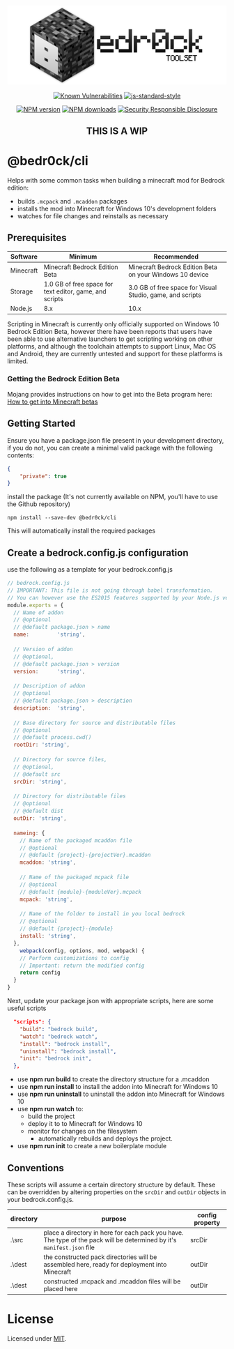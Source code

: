 <div align="center">
<img src="https://github.com/bedr0ck/graphics/raw/master/full-logo-b.png" width="650" height="auto"/>
</div>

<div align="center">

[![Known Vulnerabilities](https://snyk.io/test/github/bedr0ck/cli/badge.svg)](https://snyk.io/test/github/bedr0ck/cli) [![js-standard-style](https://img.shields.io/badge/code%20style-standard-brightgreen.svg?style=flat)](http://standardjs.com/)

</div>

<div align="center">

[![NPM version](https://img.shields.io/npm/v/@bedr0ck/cli.svg?style=flat)](https://www.npmjs.com/package/@bedr0ck/cli)
[![NPM downloads](https://img.shields.io/npm/dm/@bedr0ck/cli.svg?style=flat)](https://www.npmjs.com/package/@bedr0ck/cli)
[![Security Responsible
Disclosure](https://img.shields.io/badge/Security-Responsible%20Disclosure-yellow.svg)](https://github.com/nodejs/security-wg/blob/master/processes/responsible_disclosure_template.md)

</div>

<div align="center">

## THIS IS A WIP

</div>

# @bedr0ck/cli

Helps with some common tasks when building a minecraft mod for Bedrock edition:

-   builds `.mcpack` and `.mcaddon` packages
-   installs the mod into Minecraft for Windows 10's development folders
-   watches for file changes and reinstalls as necessary

## Prerequisites

| Software  | Minimum                                                 | Recommended                                               |
| --------- | ------------------------------------------------------- | --------------------------------------------------------- |
| Minecraft | Minecraft Bedrock Edition Beta                          | Minecraft Bedrock Edition Beta on your Windows 10 device  |
| Storage   | 1.0 GB of free space for text editor, game, and scripts | 3.0 GB of free space for Visual Studio, game, and scripts |
| Node.js   | 8.x                                                     | 10.x                                                      |

Scripting in Minecraft is currently only officially supported on Windows 10 Bedrock Edition Beta, however there have been reports that users have been able to use alternative launchers to get scripting working on other platforms, and although the toolchain attempts to support Linux, Mac OS and Android, they are currently untested and support for these platforms is limited.

### Getting the Bedrock Edition Beta

Mojang provides instructions on how to get into the Beta program here: [How to get into Minecraft betas](https://minecraft.net/en-us/article/how-get-minecraft-betas)

## Getting Started

Ensure you have a package.json file present in your development directory, if you do not, you can create a minimal valid package with the following contents:

```json
{
	"private": true
}
```

install the package (It's not currently available on NPM, you'll have to use the Github repository)

```
npm install --save-dev @bedr0ck/cli
```

This will automatically install the required packages

## Create a bedrock.config.js configuration

use the following as a template for your bedrock.config.js

```javascript
// bedrock.config.js
// IMPORTANT: This file is not going through babel transformation.
// You can however use the ES2015 features supported by your Node.js version.
module.exports = {
  // Name of addon
  // @optional
  // @default package.json > name
  name:         'string',

  // Version of addon
  // @optional,
  // @default package.json > version
  version:      'string',

  // Description of addon
  // @optional
  // @default package.json > description
  description:  'string',

  // Base directory for source and distributable files
  // @optional
  // @default process.cwd()
  rootDir: 'string',

  // Directory for source files,
  // @optional,
  // @default src
  srcDir: 'string',

  // Directory for distributable files
  // @optional
  // @default dist
  outDir: 'string',

  nameing: {
    // Name of the packaged mcaddon file
    // @optional
    // @default {project}-{projectVer}.mcaddon
    mcaddon: 'string',

    // Name of the packaged mcpack file
    // @optional
    // @default {module}-{moduleVer}.mcpack
    mcpack: 'string',

    // Name of the folder to install in you local bedrock
    // @optional
    // @default {project}-{module}
    install: 'string',
  },
	webpack(config, options, mod, webpack) {
    // Perform customizations to config
    // Important: return the modified config
    return config
  }
}
```

Next, update your package.json with appropriate scripts, here are some useful scripts

```json
  "scripts": {
    "build": "bedrock build",
    "watch": "bedrock watch",
    "install": "bedrock install",
    "uninstall": "bedrock install",
    "init": "bedrock init",
  },
```

-   use **npm run build** to create the directory structure for a .mcaddon
-   use **npm run install** to install the addon into Minecraft for Windows 10
-   use **npm run uninstall** to uninstall the addon into Minecraft for Windows 10
-   use **npm run watch** to:
    -   build the project
    -   deploy it to to Minecraft for Windows 10
    -   monitor for changes on the filesystem
        -   automatically rebuilds and deploys the project.
-   use **npm run init** to create a new boilerplate module

## Conventions

These scripts will assume a certain directory structure by default. These can be overridden by altering properties on the `srcDir` and `outDir` objects in your bedrock.config.js.

| directory      | purpose                                                                                                                | config property |
| -------------- | ---------------------------------------------------------------------------------------------------------------------- | --------------- |
| .\src          | place a directory in here for each pack you have. The type of the pack will be determined by it's `manifest.json` file | srcDir          |
| .\dest         | the constructed pack directories will be assembled here, ready for deployment into Minecraft                           | outDir          |
| .\dest         | constructed .mcpack and .mcaddon files will be placed here                                                             | outDir          |

# License
Licensed under [MIT](./LICENSE).
